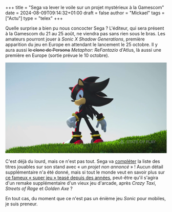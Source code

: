 +++
title = "Sega va lever le voile sur un projet mystérieux à la Gamescom"
date = 2024-08-09T09:14:32+01:00
draft = false
author = "Mickael"
tags = ["Actu"]
type = "telex"
+++

Quelle surprise a bien pu nous concocter Sega ? L'éditeur, qui sera présent à la Gamescom du 21 au 25 août, ne viendra pas sans rien sous le bras. Les amateurs pourront jouer à *Sonic X Shadow Generations*, première apparition du jeu en Europe en attendant le lancement le 25 octobre. Il y aura aussi ~~le clone de Persona~~ *Metaphor: ReFantazio* d'Atlus, là aussi une première en Europe (sortie prévue le 10 octobre).

![Sonic X Shadow Generations](Sonic-X-Shadow-Generations.jpg "Une petite idée, Shadow ?")

C'est déjà du lourd, mais ce n'est pas tout. Sega va [compléter](https://www.gamespress.com/fr/SEGA-Announce-Gamescom-2024-Line-Up) la liste des titres jouables sur son stand avec « *un projet non annoncé* » ! Aucun détail supplémentaire n'a été donné, mais si tout le monde veut en savoir plus sur [ce fameux « super jeu » teasé depuis des années](https://nostick.fr/articles/2024/mars/1303_sonic_super_game/), peut-être qu'il s'agira d'un remake supplémentaire d'un vieux jeu d'arcade, après *Crazy Taxi*, *Streets of Rage* et *Golden Axe* ?

En tout cas, du moment que ce n'est pas un énième jeu *Sonic* pour mobiles, je suis preneur.